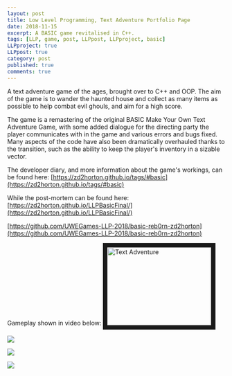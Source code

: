 ```yaml
---
layout: post
title: Low Level Programming, Text Adventure Portfolio Page
date: 2018-11-15
excerpt: A BASIC game revitalised in C++.
tags: [LLP, game, post, LLPpost, LLPproject, basic]
LLPproject: true
LLPpost: true
category: post
published: true
comments: true
---
```

A text adventure game of the ages, brought over to C++ and OOP. The aim of the game is to wander the haunted house and collect as many items as possible to help combat evil ghouls, and aim for a high score.

The game is a remastering of the original BASIC Make Your Own Text Adventure Game, with some added dialogue for the directing party the player communicates with in the game and various errors and bugs fixed. Many aspects of the code have also been dramatically overhauled thanks to the transition, such as the ability to keep the player's inventory in a sizable vector.

The developer diary, and more information about the game's workings, can be found here:
[https://zd2horton.github.io/tags/#basic](https://zd2horton.github.io/tags/#basic)

While the post-mortem can be found here:
[https://zd2horton.github.io/LLPBasicFinal/](https://zd2horton.github.io/LLPBasicFinal/)

[https://github.com/UWEGames-LLP-2018/basic-reb0rn-zd2horton](https://github.com/UWEGames-LLP-2018/basic-reb0rn-zd2horton)

Gameplay shown in video below:
<a href="http://www.youtube.com/watch?feature=player_embedded&v=cHOZdK9p7Uk" target="_blank"><img src="http://img.youtube.com/vi/cHOZdK9p7Uk/0.jpg" alt="Text Adventure" width="240" height="180" border="10" /></a>

<a href="https://i.imgur.com/LvWzf4I.png"><img src="https://i.imgur.com/LvWzf4I.png"></a>

<a href="https://i.imgur.com/fy7jZIR.png"><img src="https://i.imgur.com/fy7jZIR.png"></a>

<a href="https://i.imgur.com/sKRv9uW.png"><img src="https://i.imgur.com/sKRv9uW.png"></a>